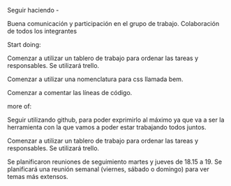 Seguir haciendo -

Buena comunicación y participación en el grupo de trabajo. Colaboración de todos los integrantes

Start doing:

Comenzar a utilizar un tablero de trabajo para ordenar las tareas y responsables. Se utilizará trello.

Comenzar a utilizar una nomenclatura para css llamada bem.

Comenzar a comentar las líneas de código.

more of:

Seguir utilizando github, para poder exprimirlo al máximo ya que va a ser la herramienta con la que vamos a poder estar trabajando todos juntos.

Comenzar a utilizar un tablero de trabajo para ordenar las tareas y responsables. Se utilizará trello.

Se planificaron reuniones de seguimiento martes y jueves de 18.15 a 19. Se planificará una reunión semanal (viernes, sábado o domingo) para ver temas más extensos.
